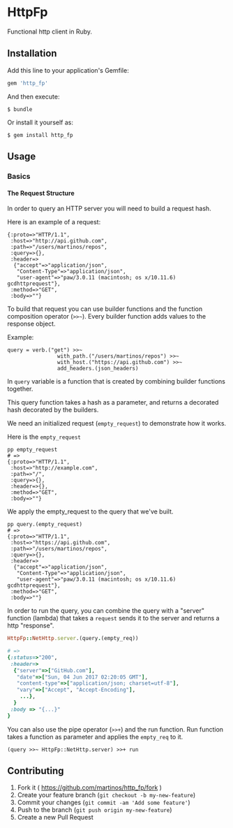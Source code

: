 # HttpFp

Functional http client in Ruby.

## Installation

Add this line to your application's Gemfile:

```ruby
gem 'http_fp'
```

And then execute:

    $ bundle

Or install it yourself as:

    $ gem install http_fp

## Usage

### Basics 

#### The Request Structure

In order to query an HTTP server you will need to build a request hash.

Here is an example of a request:

```
{:proto=>"HTTP/1.1",
 :host=>"http://api.github.com",
 :path=>"/users/martinos/repos",
 :query=>{},
 :header=>
  {"accept"=>"application/json",
   "Content-Type"=>"application/json",
   "user-agent"=>"paw/3.0.11 (macintosh; os x/10.11.6) gcdhttprequest"},
 :method=>"GET",
 :body=>""}
```

To build that request you can use builder functions and the function composition operator (`>>~`). Every builder function adds values to the response object.

Example: 

```
query = verb.("get") >>~ 
				with_path.("/users/martinos/repos") >>~ 
				with_host.("https://api.github.com") >>~ 
				add_headers.(json_headers)
```
In `query` variable is a function that is created by combining builder functions together.

This query function takes a hash as a parameter, and returns a decorated hash decorated by the builders.
 
We need an initialized request (`empty_request`) to demonstrate how it works.

Here is the `empty_request`
```
pp empty_request
# => 
{:proto=>"HTTP/1.1",
 :host=>"http://example.com",
 :path=>"/",
 :query=>{},
 :header=>{},
 :method=>"GET",
 :body=>""}
```

We apply the empty_request to the query that we've built.
```
pp query.(empty_request)
# => 
{:proto=>"HTTP/1.1",
 :host=>"https://api.github.com",
 :path=>"/users/martinos/repos",
 :query=>{},
 :header=>
  {"accept"=>"application/json",
   "Content-Type"=>"application/json",
   "user-agent"=>"paw/3.0.11 (macintosh; os x/10.11.6) gcdhttprequest"},
 :method=>"GET",
 :body=>""}
```
In order to run the query, you can combine the query with a "server" function (lambda) that takes a `request` sends it to the server and returns a http "response".

```ruby
HttpFp::NetHttp.server.(query.(empty_req))

# => 
{:status=>"200",
 :header=>
  {"server"=>["GitHub.com"],
   "date"=>["Sun, 04 Jun 2017 02:20:05 GMT"],
   "content-type"=>["application/json; charset=utf-8"],
   "vary"=>["Accept", "Accept-Encoding"], 
    ...},
  }
 :body => "{...}"
}

```

You can also use the pipe operator (`>>+`) and the run function. Run function takes a function as parameter and applies the `empty_req` to it.


```
(query >>~ HttpFp::NetHttp.server) >>+ run
```


## Contributing

1. Fork it ( https://github.com/martinos/http_fp/fork )
2. Create your feature branch (`git checkout -b my-new-feature`)
3. Commit your changes (`git commit -am 'Add some feature'`)
4. Push to the branch (`git push origin my-new-feature`)
5. Create a new Pull Request
